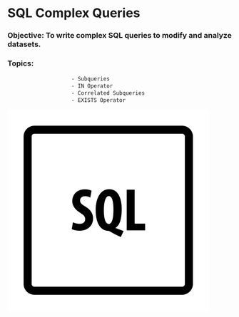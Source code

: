 # SQL Complex Queries

### Objective: To write complex SQL queries to modify and analyze datasets.

### Topics:
                        - Subqueries
                        - IN Operator
                        - Correlated Subqueries
                        - EXISTS Operator

![SQL Icon](https://github.com/Naarestan/SQL_Invoicing_DB/blob/main/sql.png)
